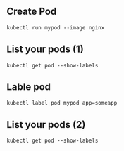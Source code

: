 ## Create Pod

`
kubectl run mypod --image nginx
`

## List your pods (1)
`
kubectl get pod --show-labels
`



## Lable pod

`
kubectl label pod mypod app=someapp
`

## List your pods (2)
`
kubectl get pod --show-labels
`


